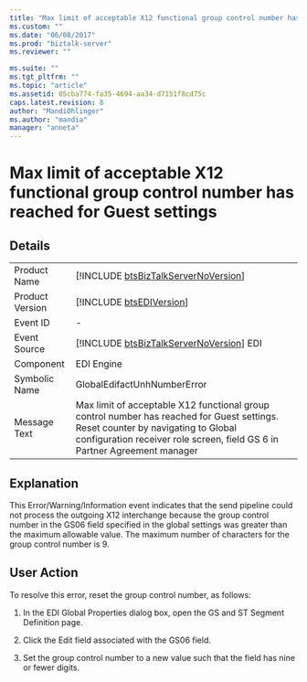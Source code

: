 ```yaml
---
title: "Max limit of acceptable X12 functional group control number has reached for Guest settings | Microsoft Docs"
ms.custom: ""
ms.date: "06/08/2017"
ms.prod: "biztalk-server"
ms.reviewer: ""

ms.suite: ""
ms.tgt_pltfrm: ""
ms.topic: "article"
ms.assetid: 05cba774-fa35-4694-aa34-d7151f8cd75c
caps.latest.revision: 8
author: "MandiOhlinger"
ms.author: "mandia"
manager: "anneta"
---
```

# Max limit of acceptable X12 functional group control number has reached for Guest settings
## Details  
  
|                 |                                                                                                                                                                                                               |
|-----------------|---------------------------------------------------------------------------------------------------------------------------------------------------------------------------------------------------------------|
|  Product Name   |                                                              [!INCLUDE [btsBizTalkServerNoVersion](../includes/btsbiztalkservernoversion-md.md)]                                                              |
| Product Version |                                                                          [!INCLUDE [btsEDIVersion](../includes/btsediversion-md.md)]                                                                          |
|    Event ID     |                                                                                                       -                                                                                                       |
|  Event Source   |                                                            [!INCLUDE [btsBizTalkServerNoVersion](../includes/btsbiztalkservernoversion-md.md)] EDI                                                            |
|    Component    |                                                                                                  EDI Engine                                                                                                   |
|  Symbolic Name  |                                                                                          GlobalEdifactUnhNumberError                                                                                          |
|  Message Text   | Max limit of acceptable X12 functional group control number has reached for Guest settings. Reset counter by navigating to Global configuration receiver role screen, field GS 6 in Partner Agreement manager |
  
## Explanation  
 This Error/Warning/Information event indicates that the send pipeline could not process the outgoing X12 interchange because the group control number in the GS06 field specified in the global settings was greater than the maximum allowable value. The maximum number of characters for the group control number is 9.  
  
## User Action  
 To resolve this error, reset the group control number, as follows:  
  
1.  In the EDI Global Properties dialog box, open the GS and ST Segment Definition page.  
  
2.  Click the Edit field associated with the GS06 field.  
  
3.  Set the group control number to a new value such that the field has nine or fewer digits.